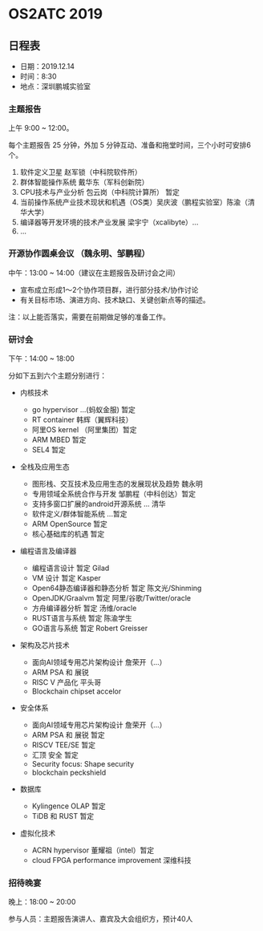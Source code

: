# OS2ATC 2019

## 日程表

- 日期：2019.12.14
- 时间：8:30
- 地点：深圳鹏城实验室


### 主题报告

上午 9:00 \~ 12:00。

每个主题报告 25 分钟，外加 5 分钟互动、准备和拖堂时间，三个小时可安排6个。

1. 软件定义卫星 赵军锁（中科院软件所）
1. 群体智能操作系统 戴华东（军科创新院）
1. CPU技术与产业分析 包云岗（中科院计算所） 暂定
1. 当前操作系统产业技术现状和机遇（OS类）吴庆波（鹏程实验室）陈渝（清华大学）
1. 编译器等开发环境的技术产业发展 梁宇宁（xcalibyte）...
1. ...

### 开源协作圆桌会议 （魏永明、邹鹏程）

中午：13:00 \~ 14:00（建议在主题报告及研讨会之间）

- 宣布成立形成1～2个协作项目群，进行部分技术/协作讨论
- 有关目标市场、演进方向、技术缺口、关键创新点等的描述。

注：以上能否落实，需要在前期做足够的准备工作。

### 研讨会

下午：14:00 \~ 18:00

分如下五到六个主题分别进行：

- 内核技术
   - go hypervisor ...(蚂蚁金服)  暂定
   - RT container 韩辉（翼辉科技）
   - 阿里OS kernel （阿里集团）暂定
   - ARM MBED 暂定
   - SEL4 暂定

- 全栈及应用生态
   - 图形栈、交互技术及应用生态的发展现状及趋势 魏永明
   - 专用领域全系统合作与开发  邹鹏程（中科创达）暂定
   - 支持多窗口扩展的android开源系统 ... 清华
   - 软件定义/群体智能系统 ...暂定
   - ARM OpenSource 暂定
   - 核心基础库的机遇 暂定


- 编程语言及编译器
   - 编程语言设计  暂定 Gilad
   - VM 设计  暂定 Kasper
   - Open64静态编译器和静态分析  暂定 陈文光/Shinming
   - OpenJDK/Graalvm 暂定 阿里/谷歌/Twitter/oracle
   - 方舟编译器分析  暂定 汤维/oracle 
   - RUST语言与系统  暂定 陈渝学生
   - GO语言与系统  暂定 Robert Greisser

- 架构及芯片技术
   - 面向AI领域专用芯片架构设计 詹荣开（...）
   - ARM PSA 和 展锐
   - RISC V 产品化 平头哥
   - Blockchain chipset accelor

- 安全体系
   - 面向AI领域专用芯片架构设计 詹荣开（...）
   - ARM PSA 和 展锐 暂定
   - RISCV TEE/SE 暂定
   - 汇顶 安全 暂定
   - Security focus: Shape security 
   - blockchain peckshield
   
- 数据库
   - Kylingence OLAP 暂定
   - TiDB 和 RUST 暂定

- 虚拟化技术
   - ACRN hypervisor  董耀祖（intel）暂定
   - cloud FPGA performance improvement 深维科技 

### 招待晚宴

晚上：18:00 \~ 20:00

参与人员：主题报告演讲人、嘉宾及大会组织方，预计40人

